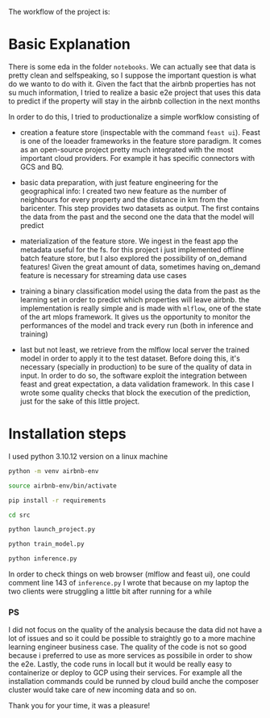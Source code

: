 The workflow of the project is:

# Basic Explanation
There is some eda in the folder `notebooks`.
We can actually see that data is pretty clean and selfspeaking, so I suppose the important question is what do we wanto to do with it.
Given the fact that the airbnb properties has not su much information, I tried to realize a basic e2e project that uses this data to predict if the property will stay in the airbnb collection in the next months

In order to do this, I tried to productionalize a simple worfklow consisting of
- creation a feature store (inspectable with the command `feast ui`). Feast is one of the loeader frameworks in the feature store paradigm. It comes as an open-source project pretty much integrated with the most important cloud providers. For example it has specific connectors with GCS and BQ.

- basic data preparation, with just feature engineering for the geographical info: I created two new feature as the number of neighbours for every property and the distance in km from the baricenter. This step provides two datasets as output. The first contains the data from the past and the second one the data that the model will predict

- materialization of the feature store. We ingest in the feast app the metadata useful for the fs. for this project i just implemented offline batch feature store, but I also explored the possibility of on_demand features! Given the great amount of data, sometimes having on_demand feature is necessary for streaming data use cases

- training a binary classification model using the data from the past as the learning set in order to predict which properties will leave airbnb. the implementation is really simple and is made with `mlflow`, one of the state of the art mlops framework. It gives us the opportunity to monitor the performances of the model and track every run (both in inference and training)

- last but not least, we retrieve from the mlflow local server the trained model in order to apply it to the test dataset. Before doing this, it's necessary (specially in production) to be sure of the quality of data in input. In order to do so, the software exploit the integration between feast and great expectation, a data validation framework.
In this case I wrote some quality checks that block the execution of the prediction, just for the sake of this little project.

# Installation steps
I used python 3.10.12 version on a linux machine

```sh
python -m venv airbnb-env
```

```sh
source airbnb-env/bin/activate
```

```sh
pip install -r requirements
```

```sh
cd src
```

```sh
python launch_project.py
```

```sh
python train_model.py
```

```sh
python inference.py
```

In order to check things on web browser (mlflow and feast ui), one could comment line 143 of `inference.py`
I wrote that because on my laptop the two clients were struggling a little bit after running for a while

### PS
I did not focus on the quality of the analysis because the data did not have a lot of issues and so it could be possible to straightly go to a more machine learning engineer business case.
The quality of the code is not so good because i preferred to use as more services as possibile in order to show the e2e.
Lastly, the code runs in locall but it would be really easy to containerize or deploy to GCP using their services. 
For example all the installation commands could be runned by cloud build anche the composer cluster would take care of new incoming data and so on.

Thank you for your time, it was a pleasure!

